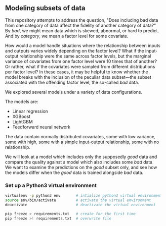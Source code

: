 ## Modeling subsets of data

This repository attempts to address the question, "Does including bad data from one category of data affect the fidelity of another category of data?"
By *bad*, we might mean data which is skewed, abnormal, or hard to predict.
And by *category*, we mean a factor level for some covariate.

How would a model handle situations where the relationship between inputs and outputs varies widely depending on the factor level?
What if the input-output relationship were the same across factor levels, but the marginal variance of covariates from one factor level were 10 times that of another?
Or rather, what if the covariates were sampled from different distributions per factor level?
In these cases, it may be helpful to know whether the model breaks with the inclusion of the peculiar data subset&mdash;the subset associated with the offending factor level, the so-called *bad* data.

We explored several models under a variety of data configurations.

The models are:
- Linear regression
- XGBoost
- LightGBM
- Feedforward neural network

The data contain normally distributed covariates, some with low variance, some with high, some with a simple input-output relationship, some with no relationship.

We will look at a model which includes only the supposedly *good* data and compare the quality against a model which also includes some *bad* data.
We want to examine the predictions on the *good* subset only, and see how the models differ when the *good* data is trained alongside *bad* data.

### Set up a Python3 virtual environment

```bash
virtualenv -p python3 env       # intialize python3 virtual environment
source env/bin/activate         # activate the virtual environment
deactivate                      # deactivate the virtual environment
```

```bash
pip freeze > requirements.txt   # create for the first time
pip freeze >! requirements.txt  # overwrite file
```
